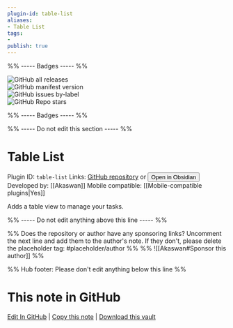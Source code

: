 ```yaml
---
plugin-id: table-list
aliases:
- Table List
tags: 
- 
publish: true
---
```


%% ----- Badges ----- %%

![GitHub all releases](https://img.shields.io/github/downloads/Akaswan/table-list/total?color=573E7A&logo=github&style=for-the-badge)   
![GitHub manifest version](https://img.shields.io/github/manifest-json/v/Akaswan/table-list?color=573E7A&logo=github&style=for-the-badge)   
![GitHub issues by-label](https://img.shields.io/github/issues/Akaswan/table-list/help%20wanted?color=573E7A&logo=github&style=for-the-badge)   
![GitHub Repo stars](https://img.shields.io/github/stars/Akaswan/table-list?color=573E7A&logo=github&style=for-the-badge)

%% ----- Badges ----- %%

%% ----- Do not edit this section ----- %%

# Table List

Plugin ID: `table-list`
Links: [GitHub repository](https://github.com/Akaswan/table-list) or [<button id=HH>Open in Obsidian</button>](obsidian://show-plugin?id=table-list)
Developed by: [[Akaswan]]
Mobile compatible: [[Mobile-compatible plugins|Yes]]

Adds a table view to manage your tasks.

%% ----- Do not edit anything above this line ----- %% 

%% Does the repository or author have any sponsoring links? Uncomment the next line and add them to the author's note. If they don't, please delete the placeholder tag: #placeholder/author %%
%% ![[Akaswan#Sponsor this author]] %%

%% Hub footer: Please don't edit anything below this line %%

# This note in GitHub

<span class="git-footer">[Edit In GitHub](https://github.dev/obsidian-community/obsidian-hub/blob/main/02%20-%20Community%20Expansions/02.05%20All%20Community%20Expansions/Plugins/table-list.md "git-hub-edit-note") | [Copy this note](https://raw.githubusercontent.com/obsidian-community/obsidian-hub/main/02%20-%20Community%20Expansions/02.05%20All%20Community%20Expansions/Plugins/table-list.md "git-hub-copy-note") | [Download this vault](https://github.com/obsidian-community/obsidian-hub/archive/refs/heads/main.zip "git-hub-download-vault") </span>
